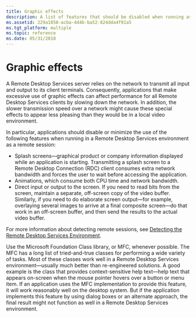 ```yaml
---
title: Graphic effects
description: A list of features that should be disabled when running as a remote session in a Remote Desktop Services environment.
ms.assetid: 229a1058-acba-4d4b-ba52-824dda4f91a5
ms.tgt_platform: multiple
ms.topic: reference
ms.date: 05/31/2018
---
```


# Graphic effects

A Remote Desktop Services server relies on the network to transmit all input and output to its client terminals. Consequently, applications that make excessive use of graphic effects can affect performance for all Remote Desktop Services clients by slowing down the network. In addition, the slower transmission speed over a network might cause these special effects to appear less pleasing than they would be in a local video environment.

In particular, applications should disable or minimize the use of the following features when running in a Remote Desktop Services environment as a remote session:

-   Splash screens—graphical product or company information displayed while an application is starting. Transmitting a splash screen to a Remote Desktop Connection (RDC) client consumes extra network bandwidth and forces the user to wait before accessing the application.
-   Animations, which consume both CPU time and network bandwidth.
-   Direct input or output to the screen. If you need to read bits from the screen, maintain a separate, off-screen copy of the video buffer. Similarly, if you need to do elaborate screen output—for example, overlaying several images to arrive at a final composite screen—do that work in an off-screen buffer, and then send the results to the actual video buffer.

For more information about detecting remote sessions, see [Detecting the Remote Desktop Services Environment](detecting-the-terminal-services-environment.md).

Use the Microsoft Foundation Class library, or MFC, whenever possible. The MFC has a long list of tried-and-true classes for performing a wide variety of tasks. Most of these classes work well in a Remote Desktop Services environment—usually much better than re-engineered solutions. A good example is the class that provides context-sensitive help text—help text that appears on-screen when the mouse pointer hovers over a button or menu item. If an application uses the MFC implementation to provide this feature, it will work reasonably well on the desktop system. But if the application implements this feature by using dialog boxes or an alternate approach, the final result might not function as well in a Remote Desktop Services environment.

 

 




